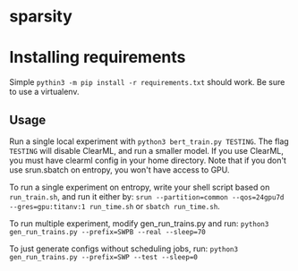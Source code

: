 # sparsity

# Installing requirements

Simple `pythin3 -m pip install -r requirements.txt` should work. Be sure to use a virtualenv.

## Usage
Run a single local experiment with `python3 bert_train.py TESTING`. The flag `TESTING` will disable ClearML, and run a smaller model.
If you use ClearML, you must have clearml config in your home directory. Note that if you don't use srun.sbatch on entropy, you won't have access to GPU.

To run a single experiment on entropy, write your shell script based on `run_train.sh`, and run it either by:
`srun --partition=common --qos=24gpu7d --gres=gpu:titanv:1 run_time.sh`
or `sbatch run_time.sh`.

To run multiple experiment, modify gen_run_trains.py and run:
`python3 gen_run_trains.py --prefix=SWPB --real --sleep=70`

To just generate configs without scheduling jobs, run:
`python3 gen_run_trains.py --prefix=SWP --test --sleep=0`
